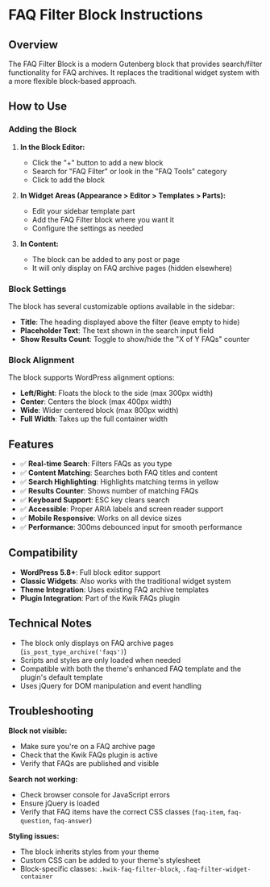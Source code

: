 # FAQ Filter Block Instructions

## Overview
The FAQ Filter Block is a modern Gutenberg block that provides search/filter functionality for FAQ archives. It replaces the traditional widget system with a more flexible block-based approach.

## How to Use

### Adding the Block

1. **In the Block Editor:**
   - Click the "+" button to add a new block
   - Search for "FAQ Filter" or look in the "FAQ Tools" category
   - Click to add the block

2. **In Widget Areas (Appearance > Editor > Templates > Parts):**
   - Edit your sidebar template part
   - Add the FAQ Filter block where you want it
   - Configure the settings as needed

3. **In Content:**
   - The block can be added to any post or page
   - It will only display on FAQ archive pages (hidden elsewhere)

### Block Settings

The block has several customizable options available in the sidebar:

- **Title**: The heading displayed above the filter (leave empty to hide)
- **Placeholder Text**: The text shown in the search input field
- **Show Results Count**: Toggle to show/hide the "X of Y FAQs" counter

### Block Alignment

The block supports WordPress alignment options:
- **Left/Right**: Floats the block to the side (max 300px width)
- **Center**: Centers the block (max 400px width) 
- **Wide**: Wider centered block (max 800px width)
- **Full Width**: Takes up the full container width

## Features

- ✅ **Real-time Search**: Filters FAQs as you type
- ✅ **Content Matching**: Searches both FAQ titles and content
- ✅ **Search Highlighting**: Highlights matching terms in yellow
- ✅ **Results Counter**: Shows number of matching FAQs
- ✅ **Keyboard Support**: ESC key clears search
- ✅ **Accessible**: Proper ARIA labels and screen reader support
- ✅ **Mobile Responsive**: Works on all device sizes
- ✅ **Performance**: 300ms debounced input for smooth performance

## Compatibility

- **WordPress 5.8+**: Full block editor support
- **Classic Widgets**: Also works with the traditional widget system
- **Theme Integration**: Uses existing FAQ archive templates
- **Plugin Integration**: Part of the Kwik FAQs plugin

## Technical Notes

- The block only displays on FAQ archive pages (`is_post_type_archive('faqs')`)
- Scripts and styles are only loaded when needed
- Compatible with both the theme's enhanced FAQ template and the plugin's default template
- Uses jQuery for DOM manipulation and event handling

## Troubleshooting

**Block not visible:**
- Make sure you're on a FAQ archive page
- Check that the Kwik FAQs plugin is active
- Verify that FAQs are published and visible

**Search not working:**
- Check browser console for JavaScript errors
- Ensure jQuery is loaded
- Verify that FAQ items have the correct CSS classes (`faq-item`, `faq-question`, `faq-answer`)

**Styling issues:**
- The block inherits styles from your theme
- Custom CSS can be added to your theme's stylesheet
- Block-specific classes: `.kwik-faq-filter-block`, `.faq-filter-widget-container`
